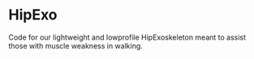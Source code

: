 # HipExo
Code for our lightweight and lowprofile HipExoskeleton meant to assist those with muscle weakness in walking.
